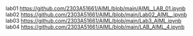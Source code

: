 lab01 https://github.com/2303A51661/AIML/blob/main/AIML_LAB_01.ipynb
lab02 https://github.com/2303A51661/AIML/blob/main/Lab02_AIML_.ipynb
lab03 https://github.com/2303A51661/AIML/blob/main/Lab3_AIML.ipynb
lab04 https://github.com/2303A51661/AIML/blob/main/LAB_AIML_4.ipynb
